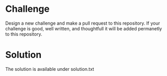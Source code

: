 # Challenge
Design a new challenge and make a pull request to this repository.
If your challenge is good, well written, and thoughtfull it will be added permanetly to this repository.

# Solution 
The solution is available under solution.txt

